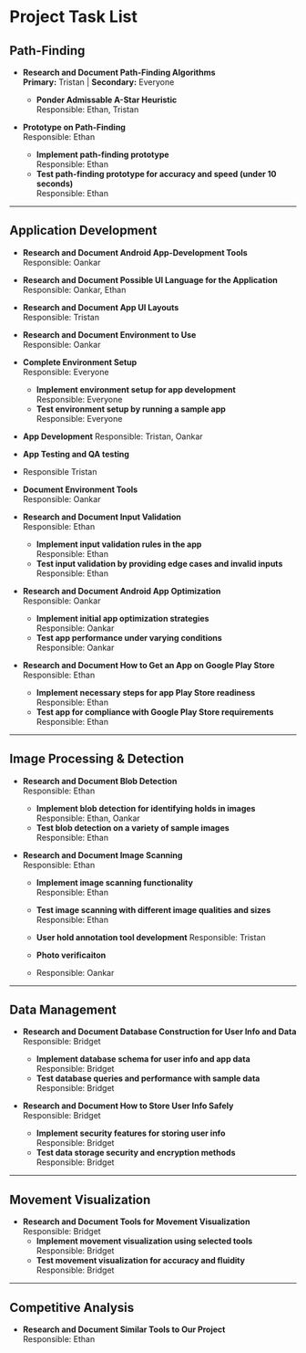 # Project Task List

## Path-Finding
- **Research and Document Path-Finding Algorithms**  
  **Primary:** Tristan | **Secondary:** Everyone
  - **Ponder Admissable A-Star Heuristic**  
    Responsible: Ethan, Tristan

- **Prototype on Path-Finding**  
  Responsible: Ethan
  - **Implement path-finding prototype**  
    Responsible: Ethan
  - **Test path-finding prototype for accuracy and speed (under 10 seconds)**  
    Responsible: Ethan

---

## Application Development
- **Research and Document Android App-Development Tools**  
  Responsible: Oankar

- **Research and Document Possible UI Language for the Application**  
  Responsible: Oankar, Ethan

- **Research and Document App UI Layouts**  
  Responsible: Tristan

- **Research and Document Environment to Use**  
  Responsible: Oankar

- **Complete Environment Setup**  
  Responsible: Everyone
  - **Implement environment setup for app development**  
    Responsible: Everyone
  - **Test environment setup by running a sample app**  
    Responsible: Everyone

- **App Development**
  Responsible: Tristan, Oankar
- **App Testing and QA testing**
- Responsible Tristan
 
- **Document Environment Tools**  
  Responsible: Oankar

- **Research and Document Input Validation**  
  Responsible: Ethan
  - **Implement input validation rules in the app**  
    Responsible: Ethan
  - **Test input validation by providing edge cases and invalid inputs**  
    Responsible: Ethan

- **Research and Document Android App Optimization**  
  Responsible: Oankar
  - **Implement initial app optimization strategies**  
    Responsible: Oankar
  - **Test app performance under varying conditions**  
    Responsible: Oankar

- **Research and Document How to Get an App on Google Play Store**  
  Responsible: Ethan
  - **Implement necessary steps for app Play Store readiness**  
    Responsible: Ethan
  - **Test app for compliance with Google Play Store requirements**  
    Responsible: Ethan

---

## Image Processing & Detection
- **Research and Document Blob Detection**  
  Responsible: Ethan
  - **Implement blob detection for identifying holds in images**  
    Responsible: Ethan, Oankar
  - **Test blob detection on a variety of sample images**  
    Responsible: Ethan

- **Research and Document Image Scanning**  
  Responsible: Ethan
  - **Implement image scanning functionality**  
    Responsible: Ethan
  - **Test image scanning with different image qualities and sizes**  
    Responsible: Ethan

  - **User hold annotation tool development**
    Responsible: Tristan

  - **Photo verificaiton**
  -  Responsible: Oankar

---

## Data Management
- **Research and Document Database Construction for User Info and Data**  
  Responsible: Bridget
  - **Implement database schema for user info and app data**  
    Responsible: Bridget
  - **Test database queries and performance with sample data**  
    Responsible: Bridget

- **Research and Document How to Store User Info Safely**  
  Responsible: Bridget
  - **Implement security features for storing user info**  
    Responsible: Bridget
  - **Test data storage security and encryption methods**  
    Responsible: Bridget

---

## Movement Visualization
- **Research and Document Tools for Movement Visualization**  
  Responsible: Bridget
  - **Implement movement visualization using selected tools**  
    Responsible: Bridget
  - **Test movement visualization for accuracy and fluidity**  
    Responsible: Bridget

---

## Competitive Analysis
- **Research and Document Similar Tools to Our Project**  
  Responsible: Ethan

